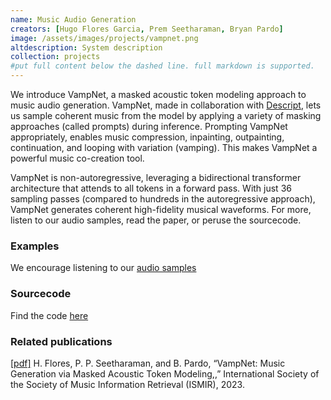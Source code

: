 ```yaml
---
name: Music Audio Generation
creators: [Hugo Flores Garcia, Prem Seetharaman, Bryan Pardo]
image: /assets/images/projects/vampnet.png
altdescription: System description
collection: projects
#put full content below the dashed line. full markdown is supported.
---
```

We introduce VampNet, a masked acoustic token modeling approach to music audio generation. VampNet, made in collaboration with [Descript](https://www.descript.com/), lets us sample coherent music from the model by applying a variety of masking approaches (called prompts) during inference.  Prompting VampNet appropriately, enables music compression, inpainting, outpainting, continuation, and looping with variation (vamping). This makes VampNet a powerful music co-creation tool. 

VampNet is non-autoregressive, leveraging a bidirectional transformer architecture that attends to all tokens in a forward pass. With just 36 sampling passes (compared to hundreds in the autoregressive approach), VampNet  generates coherent high-fidelity musical waveforms. For more, listen to our audio samples, read the paper, or peruse the sourcecode.

### Examples
We encourage listening to our [audio samples](https://tinyurl.com/bdfj7rdx)
### Sourcecode
Find the code [here](https://github.com/hugofloresgarcia/vampnet)

### Related publications

[[pdf]](/assets/papers/ismir2023-flores-seetharaman-pardo.pdf) H. Flores, P.  P. Seetharaman, and B. Pardo, “VampNet: Music Generation via Masked Acoustic Token Modeling,,” International Society of the Society of Music Information Retrieval (ISMIR), 2023.


